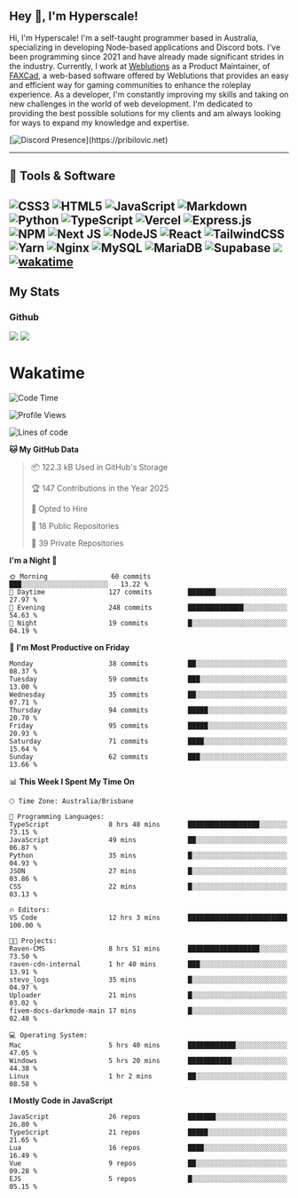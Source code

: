## Hey 👋, I'm Hyperscale!

Hi, I'm Hyperscale! I'm a self-taught programmer based in Australia, specializing in developing Node-based applications and Discord bots. I've been programming since 2021 and have already made significant strides in the industry. Currently, I work at [Weblutions](https://weblutions.com) as a Product Maintainer, of [FAXCad](https://weblutions.com/store/faxcad), a web-based software offered by Weblutions that provides an easy and efficient way for gaming communities to enhance the roleplay experience. As a developer, I'm constantly improving my skills and taking on new challenges in the world of web development. I'm dedicated to providing the best possible solutions for my clients and am always looking for ways to expand my knowledge and expertise.

[![Discord Presence](https://lanyard.cnrad.dev/api/906061699562475581?=idleMessage=:Just%Chillin%With%My%Kangaroo!)](https://pribilovic.net)

<p align="center">
<a href="https://github.com/Hyperscale1">
</a>
</p>

---
## 🔧 Tools & Software

![CSS3](https://img.shields.io/badge/css3-%231572B6.svg?style=for-the-badge&logo=css3&logoColor=white) ![HTML5](https://img.shields.io/badge/html5-%23E34F26.svg?style=for-the-badge&logo=html5&logoColor=white) ![JavaScript](https://img.shields.io/badge/javascript-%23323330.svg?style=for-the-badge&logo=javascript&logoColor=%23F7DF1E)  ![Markdown](https://img.shields.io/badge/markdown-%23000000.svg?style=for-the-badge&logo=markdown&logoColor=white) ![Python](https://img.shields.io/badge/python-3670A0?style=for-the-badge&logo=python&logoColor=ffdd54) ![TypeScript](https://img.shields.io/badge/typescript-%23007ACC.svg?style=for-the-badge&logo=typescript&logoColor=white) ![Vercel](https://img.shields.io/badge/vercel-%23000000.svg?style=for-the-badge&logo=vercel&logoColor=white) ![Express.js](https://img.shields.io/badge/express.js-%23404d59.svg?style=for-the-badge&logo=express&logoColor=%2361DAFB) ![NPM](https://img.shields.io/badge/NPM-%23000000.svg?style=for-the-badge&logo=npm&logoColor=white) ![Next JS](https://img.shields.io/badge/Next-black?style=for-the-badge&logo=next.js&logoColor=white) ![NodeJS](https://img.shields.io/badge/node.js-6DA55F?style=for-the-badge&logo=node.js&logoColor=white) ![React](https://img.shields.io/badge/react-%2320232a.svg?style=for-the-badge&logo=react&logoColor=%2361DAFB) ![TailwindCSS](https://img.shields.io/badge/tailwindcss-%2338B2AC.svg?style=for-the-badge&logo=tailwind-css&logoColor=white) ![Yarn](https://img.shields.io/badge/yarn-%232C8EBB.svg?style=for-the-badge&logo=yarn&logoColor=white) ![Nginx](https://img.shields.io/badge/nginx-%23009639.svg?style=for-the-badge&logo=nginx&logoColor=white) ![MySQL](https://img.shields.io/badge/mysql-%2300f.svg?style=for-the-badge&logo=mysql&logoColor=white) ![MariaDB](https://img.shields.io/badge/mariadb-%23316192.svg?style=for-the-badge&logo=mariadb&logoColor=white) ![Supabase](https://img.shields.io/badge/Supabase-3ECF8E?style=for-the-badge&logo=supabase&logoColor=white) ![](https://img.shields.io/badge/Ubuntu-E95420?style=for-the-badge&logo=ubuntu&logoColor=white) [![wakatime](https://wakatime.com/badge/user/6e098b16-30e8-493e-bf77-598fafbb912d.svg?style=for-the-badge)](https://wakatime.com/@6e098b16-30e8-493e-bf77-598fafbb912d) 
---
## My Stats

### Github
![](https://github-readme-stats.vercel.app/api?username=Hyperscale1&theme=blue-green)
![](https://github-readme-stats.vercel.app/api/top-langs/?username=Hyperscale1&theme=blue-green)

# Wakatime
<!--START_SECTION:waka-->
![Code Time](http://img.shields.io/badge/Code%20Time-954%20hrs%2019%20mins-blue)

![Profile Views](http://img.shields.io/badge/Profile%20Views-5-blue)

![Lines of code](https://img.shields.io/badge/From%20Hello%20World%20I%27ve%20Written-2.4%20million%20lines%20of%20code-blue)

**🐱 My GitHub Data** 

> 📦 122.3 kB Used in GitHub's Storage 
 > 
> 🏆 147 Contributions in the Year 2025
 > 
> 💼 Opted to Hire
 > 
> 📜 18 Public Repositories 
 > 
> 🔑 39 Private Repositories 
 > 
**I'm a Night 🦉** 

```text
🌞 Morning                60 commits          ███░░░░░░░░░░░░░░░░░░░░░░   13.22 % 
🌆 Daytime                127 commits         ███████░░░░░░░░░░░░░░░░░░   27.97 % 
🌃 Evening                248 commits         ██████████████░░░░░░░░░░░   54.63 % 
🌙 Night                  19 commits          █░░░░░░░░░░░░░░░░░░░░░░░░   04.19 % 
```
📅 **I'm Most Productive on Friday** 

```text
Monday                   38 commits          ██░░░░░░░░░░░░░░░░░░░░░░░   08.37 % 
Tuesday                  59 commits          ███░░░░░░░░░░░░░░░░░░░░░░   13.00 % 
Wednesday                35 commits          ██░░░░░░░░░░░░░░░░░░░░░░░   07.71 % 
Thursday                 94 commits          █████░░░░░░░░░░░░░░░░░░░░   20.70 % 
Friday                   95 commits          █████░░░░░░░░░░░░░░░░░░░░   20.93 % 
Saturday                 71 commits          ████░░░░░░░░░░░░░░░░░░░░░   15.64 % 
Sunday                   62 commits          ███░░░░░░░░░░░░░░░░░░░░░░   13.66 % 
```


📊 **This Week I Spent My Time On** 

```text
🕑︎ Time Zone: Australia/Brisbane

💬 Programming Languages: 
TypeScript               8 hrs 48 mins       ██████████████████░░░░░░░   73.15 % 
JavaScript               49 mins             ██░░░░░░░░░░░░░░░░░░░░░░░   06.87 % 
Python                   35 mins             █░░░░░░░░░░░░░░░░░░░░░░░░   04.93 % 
JSON                     27 mins             █░░░░░░░░░░░░░░░░░░░░░░░░   03.86 % 
CSS                      22 mins             █░░░░░░░░░░░░░░░░░░░░░░░░   03.13 % 

🔥 Editors: 
VS Code                  12 hrs 3 mins       █████████████████████████   100.00 % 

🐱‍💻 Projects: 
Raven-CMS                8 hrs 51 mins       ██████████████████░░░░░░░   73.50 % 
raven-cdn-internal       1 hr 40 mins        ███░░░░░░░░░░░░░░░░░░░░░░   13.91 % 
stevo_logs               35 mins             █░░░░░░░░░░░░░░░░░░░░░░░░   04.97 % 
Uploader                 21 mins             █░░░░░░░░░░░░░░░░░░░░░░░░   03.02 % 
fivem-docs-darkmode-main 17 mins             █░░░░░░░░░░░░░░░░░░░░░░░░   02.48 % 

💻 Operating System: 
Mac                      5 hrs 40 mins       ████████████░░░░░░░░░░░░░   47.05 % 
Windows                  5 hrs 20 mins       ███████████░░░░░░░░░░░░░░   44.38 % 
Linux                    1 hr 2 mins         ██░░░░░░░░░░░░░░░░░░░░░░░   08.58 % 
```

**I Mostly Code in JavaScript** 

```text
JavaScript               26 repos            ███████░░░░░░░░░░░░░░░░░░   26.80 % 
TypeScript               21 repos            █████░░░░░░░░░░░░░░░░░░░░   21.65 % 
Lua                      16 repos            ████░░░░░░░░░░░░░░░░░░░░░   16.49 % 
Vue                      9 repos             ██░░░░░░░░░░░░░░░░░░░░░░░   09.28 % 
EJS                      5 repos             █░░░░░░░░░░░░░░░░░░░░░░░░   05.15 % 
```




<!--END_SECTION:waka-->
